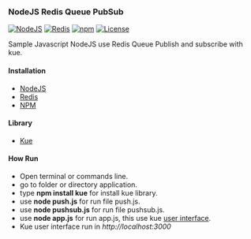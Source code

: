 ### NodeJS Redis Queue PubSub

[![NodeJS](https://img.shields.io/badge/nodejs-4.2.2-green.svg)](https://nodejs.org/en/)
[![Redis](https://img.shields.io/badge/redis-3.0-red.svg)](http://redis.io/)
[![npm](https://img.shields.io/badge/npm-2.14.7-blue.svg)](https://www.npmjs.com/)
[![License](https://img.shields.io/badge/license-MIT-44897a.svg)](https://github.com/dynastymasra/NodeRedisPubSub/blob/master/LICENSE)

Sample Javascript NodeJS use Redis Queue Publish and subscribe with kue.

#### Installation
* [NodeJS](https://nodejs.org/)
* [Redis](http://redis.io/)
* [NPM](https://www.npmjs.com/)

#### Library
* [Kue](https://github.com/Automattic/kue)

#### How Run
* Open terminal or commands line.
* go to folder or directory application.
* type **npm install kue** for install kue library.
* use **node push.js** for run file push.js.
* use **node pushsub.js** for run file pushsub.js.
* use **node app.js** for run app.js, this use kue [user interface](https://github.com/Automattic/kue#user-interface).
* Kue user interface run in _http://localhost:3000_
